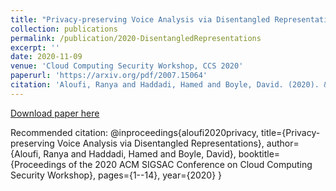 ```yaml
---
title: "Privacy-preserving Voice Analysis via Disentangled Representations"
collection: publications
permalink: /publication/2020-DisentangledRepresentations
excerpt: ''
date: 2020-11-09
venue: 'Cloud Computing Security Workshop, CCS 2020'
paperurl: 'https://arxiv.org/pdf/2007.15064'
citation: 'Aloufi, Ranya and Haddadi, Hamed and Boyle, David. (2020). &quot;Privacy-preserving Voice Analysis via Disentangled Representations.'
---
```


[Download paper here](https://arxiv.org/pdf/2007.15064)

Recommended citation: 
@inproceedings{aloufi2020privacy,
  title={Privacy-preserving Voice Analysis via Disentangled Representations},
  author={Aloufi, Ranya and Haddadi, Hamed and Boyle, David},
  booktitle={Proceedings of the 2020 ACM SIGSAC Conference on Cloud Computing Security Workshop},
  pages={1--14},
  year={2020}
}
